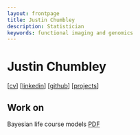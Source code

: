 ```yaml
---
layout: frontpage
title: Justin Chumbley
description: Statistician
keywords: functional imaging and genomics
---
```


# Justin Chumbley
 
[[cv](http://chumbleycode.github.io/chumbleycode.github.io/docs/cv.pdf)] [[linkedin](https://www.linkedin.com/in/chumbleycode)] [[github](https://github.com/chumbleycode/)] [[projects](projects.md)]

## Work on 

Bayesian life course models [PDF](http://chumbleycode.github.io/chumbleycode.github.io/docs/range_apa.pdf)
